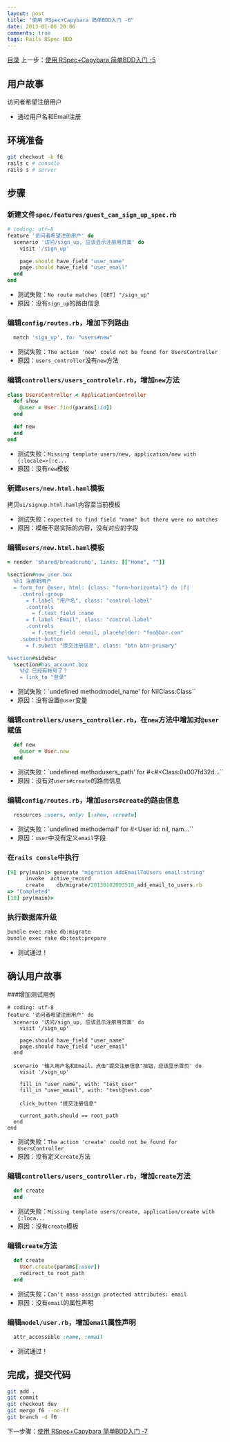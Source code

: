 ```yaml
---
layout: post
title: "使用 RSpec+Capybara 简单BDD入门 -6"
date: 2013-01-06 20:06
comments: true
tags: Rails RSpec BDD
---
```

[目录](/2013/01/06/ruby-china-clone-cover)
上一步：[使用 RSpec+Capybara 简单BDD入门 -5](/2013/01/06/ruby-china-clone-5)


## 用户故事

访问者希望注册用户

- 通过用户名和Email注册

## 环境准备

```bash
git checkout -b f6
rails c # console
rails s # server
```

## 步骤

### 新建文件`spec/features/guest_can_sign_up_spec.rb`

```rb
# coding: utf-8
feature '访问者希望注册用户' do
  scenario '访问/sign_up, 应该显示注册用页面' do
    visit '/sign_up'

    page.should have_field "user_name"
    page.should have_field "user_email"
  end
end
```

- 测试失败：`No route matches [GET] "/sign_up"`
- 原因：没有`sign_up`的路由信息

### 编辑`config/routes.rb`，增加下列路由

```rb
  match 'sign_up', to: "users#new"
```

- 测试失败：`The action 'new' could not be found for UsersController`
- 原因：`users_controller`没有`new`方法

### 编辑`controllers/users_controlelr.rb`，增加`new`方法

```rb
class UsersController < ApplicationController
  def show
    @user = User.find(params[:id])
  end

  def new
  end
end
```

- 测试失败：`Missing template users/new, application/new with {:locale=>[:e...`
- 原因：没有`new`模板

### 新建`users/new.html.haml`模板

拷贝`ui/signup.html.haml`内容至当前模板

- 测试失败：`expected to find field "name" but there were no matches`
- 原因：模板不是实际的内容，没有对应的字段

### 编辑`users/new.html.haml`模板

```rb
= render 'shared/breadcrumb', links: [["Home", ""]]

%section#new_user.box
  %h1 注册新用户
  = form_for @user, html: {class: "form-horizontal"} do |f|
    .control-group
      = f.label "用户名", class: "control-label"
      .controls
        = f.text_field :name
      = f.label "Email", class: "control-label"
      .controls
        = f.text_field :email, placeholder: "foo@bar.com"
    .submit-button
      = f.submit "提交注册信息", class: "btn btn-primary"

%section#sidebar
  %section#has_account.box
    %h2 已经有帐号了？
    = link_to "登录"
```

- 测试失败：`undefined methodmodel_name' for NilClass:Class``
- 原因：没有设置`@user`变量

### 编辑`controllers/users_controller.rb`，在`new`方法中增加对`@user`赋值

```rb
  def new
    @user = User.new
  end
```

- 测试失败：`undefined methodusers_path' for #<#<Class:0x007fd32d...``
- 原因：没有对`users#create`的路由信息

### 编辑`config/routes.rb`，增加`users#create`的路由信息

```rb
  resources :users, only: [:show, :create]
```

- 测试失败：`undefined methodemail' for #<User id: nil, nam...``
- 原因：`user`中没有定义`email`字段

### 在`rails consle`中执行

```rb
[9] pry(main)> generate "migration AddEmailToUsers email:string"
      invoke  active_record
      create    db/migrate/20130102003510_add_email_to_users.rb
=> "Completed"
[10] pry(main)>
```

### 执行数据库升级

```bash
bundle exec rake db:migrate
bundle exec rake db:test:prepare
```

- 测试通过！

## 确认用户故事

###增加测试用例

```
# coding: utf-8
feature '访问者希望注册用户' do
  scenario '访问/sign_up, 应该显示注册用页面' do
    visit '/sign_up'

    page.should have_field "user_name"
    page.should have_field "user_email"
  end

  scenario '输入用户名和Email，点击"提交注册信息"按钮，应该显示首页' do
    visit '/sign_up'

    fill_in "user_name", with: "test_user"
    fill_in "user_email", with: "test@test.com"

    click_button "提交注册信息"

    current_path.should == root_path
  end
end
```

- 测试失败：`The action 'create' could not be found for UsersController`
- 原因：没有定义`create`方法

### 编辑`controllers/users_controller.rb`，增加`create`方法

```rb
  def create
  end
```

- 测试失败：`Missing template users/create, application/create with {:loca...`
- 原因：没有`create`模板

### 编辑`create`方法

```rb
  def create
    User.create(params[:user])
    redirect_to root_path
  end
```

- 测试失败：`Can't mass-assign protected attributes: email`
- 原因：没有`email`的属性声明

### 编辑`model/user.rb`，增加`email`属性声明

```rb
  attr_accessible :name, :email
```

- 测试通过！

## 完成，提交代码

```bash
git add .
git commit 
git checkout dev
git merge f6 --no-ff
git branch -d f6
```

下一步骤：[使用 RSpec+Capybara 简单BDD入门 -7](/2013/01/06/ruby-china-clone-7)
